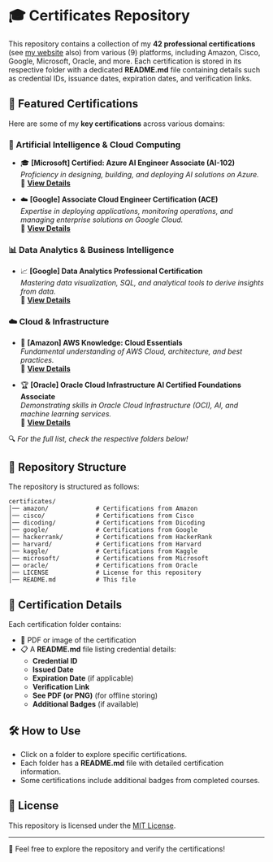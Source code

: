 # 🎓 Certificates Repository  

This repository contains a collection of my **42 professional certifications** (see [my website](https://muhammadravi251001.github.io/) also) from various (9) platforms, including Amazon, Cisco, Google, Microsoft, Oracle, and more. Each certification is stored in its respective folder with a dedicated **README.md** file containing details such as credential IDs, issuance dates, expiration dates, and verification links.

## 🌟 Featured Certifications  

Here are some of my **key certifications** across various domains:  

### 🤖 Artificial Intelligence & Cloud Computing  
- 🎓 **[Microsoft] Certified: Azure AI Engineer Associate (AI-102)**  
  *Proficiency in designing, building, and deploying AI solutions on Azure.*  
  🔗 **[View Details](/microsoft/README.md#-microsoft-certified-azure-ai-engineer-associate-ai-102)**  

- ☁️ **[Google] Associate Cloud Engineer Certification (ACE)**  
  *Expertise in deploying applications, monitoring operations, and managing enterprise solutions on Google Cloud.*  
  🔗 **[View Details](/google/README.md#-associate-cloud-engineer-certification-ace)**  

### 📊 Data Analytics & Business Intelligence  
- 📈 **[Google] Data Analytics Professional Certification**  
  *Mastering data visualization, SQL, and analytical tools to derive insights from data.*  
  🔗 **[View Details](/google/README.md#-data-analytics-professional-certification)**  

### ☁️ Cloud & Infrastructure  
- 🏅 **[Amazon] AWS Knowledge: Cloud Essentials**  
  *Fundamental understanding of AWS Cloud, architecture, and best practices.*  
  🔗 **[View Details](/amazon/README.md#-amazon-certifications)**  

- 🏆 **[Oracle] Oracle Cloud Infrastructure AI Certified Foundations Associate**  
  *Demonstrating skills in Oracle Cloud Infrastructure (OCI), AI, and machine learning services.*  
  🔗 **[View Details](/oracle/README.md#-oracle-cloud-infrastructure-2023-ai-certified-foundations-associate)**  

🔍 *For the full list, check the respective folders below!*

## 📂 Repository Structure  

The repository is structured as follows:  

```
certificates/
│── amazon/             # Certifications from Amazon
│── cisco/              # Certifications from Cisco
│── dicoding/           # Certifications from Dicoding
│── google/             # Certifications from Google
│── hackerrank/         # Certifications from HackerRank
│── harvard/            # Certifications from Harvard
│── kaggle/             # Certifications from Kaggle
│── microsoft/          # Certifications from Microsoft
│── oracle/             # Certifications from Oracle
│── LICENSE             # License for this repository
│── README.md           # This file
```

## 📜 Certification Details  

Each certification folder contains:  
- 📄 PDF or image of the certification
- 📋 A **README.md** file listing credential details:
  - **Credential ID**
  - **Issued Date**
  - **Expiration Date** (if applicable)
  - **Verification Link**
  - **See PDF (or PNG)** (for offline storing)
  - **Additional Badges** (if available)

## 🛠 How to Use  

- Click on a folder to explore specific certifications.  
- Each folder has a **README.md** file with detailed certification information.  
- Some certifications include additional badges from completed courses.  

## 📜 License  

This repository is licensed under the [MIT License](LICENSE).  

---
🚀 Feel free to explore the repository and verify the certifications!
